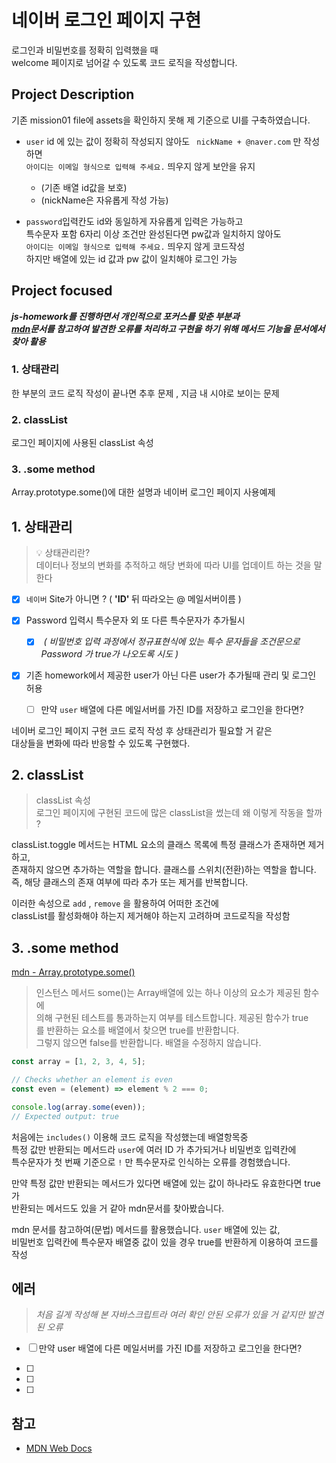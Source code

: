 # 네이버 로그인 페이지 구현

로그인과 비밀번호를 정확히 입력했을 때 </br> welcome 페이지로 넘어갈 수 있도록 코드 로직을 작성합니다.

## Project Description

기존 mission01 file에 assets을 확인하지 못해 제 기준으로 UI를 구축하였습니다. </br>

- `user` id 에 있는 값이 정확히 작성되지 않아도 ` nickName + @naver.com`
  만 작성하면</br> `아이디는 이메일 형식으로 입력해 주세요.` 띄우지 않게 보안을 유지</br>

  - (기존 배열 id값을 보호)
  - (nickName은 자유롭게 작성 가능)

- `password`입력칸도 id와 동일하게 자유롭게 입력은 가능하고</br>
  특수문자 포함 6자리 이상 조건만 완성된다면 pw값과 일치하지 않아도 </br>
  `아이디는 이메일 형식으로 입력해 주세요.` 띄우지 않게 코드작성
  </br>하지만 배열에 있는 id 값과 pw 값이 일치해야 로그인 가능

## Project focused

<b><i>js-homework를 진행하면서 개인적으로 포커스를 맞춘 부분과 </br>
[mdn](https://developer.mozilla.org/ko/docs/Web/JavaScript)문서를 참고하여 발견한 오류를 처리하고 구현을 하기 위해 메서드 기능을 문서에서 찾아 활용</i></b>

### 1. 상태관리

한 부분의 코드 로직 작성이 끝나면 추후 문제 ,
지금 내 시야로 보이는 문제

### 2. classList

로그인 페이지에 사용된 classList 속성

### 3. .some method

Array.prototype.some()에 대한 설명과 네이버 로그인 페이지 사용예제

## 1. 상태관리

> 💡 상태관리란? </br>
> 데이터나 정보의 변화를 추적하고 해당 변화에 따라 UI를 업데이트 하는 것을 말한다

- [x] `네이버` Site가 아니면 ? ( <b> 'ID' </b> 뒤 따라오는 @ 메일서버이름 )

- [x] Password 입력시 특수문자 외 또 다른 특수문자가 추가될시

  - [x] <i> ( 비밀번호 입력 과정에서 정규표현식에 있는 특수 문자들을 조건문으로</br> Password 가 true가 나오도록 시도 ) </i>

- [x] 기존 homework에서 제공한 user가 아닌 다른 user가 추가될때 관리 및 로그인 허용
  - [ ] 만약 `user` 배열에 다른 메일서버를 가진 ID를 저장하고 로그인을 한다면?

네이버 로그인 페이지 구현 코드 로직 작성 후 상태관리가 필요할 거 같은</br>
대상들을 변화에 따라 반응할 수 있도록 구현했다.

## 2. classList

> classList 속성 </br>
> 로그인 페이지에 구현된 코드에 많은 classList을 썼는데 왜 이렇게 작동을 할까 ?

classList.toggle 메서드는 HTML 요소의 클래스 목록에 특정 클래스가 존재하면 제거하고,</br>
존재하지 않으면 추가하는 역할을 합니다.
클래스를 스위치(전환)하는 역할을 합니다.</br>
즉, 해당 클래스의 존재 여부에 따라 추가 또는 제거를 반복합니다.

이러한 속성으로 `add` , `remove` 을 활용하여 어떠한 조건에 </br>
classList를 활성화해야 하는지 제거해야 하는지 고려하며 코드로직을 작성함

## 3. .some method

[mdn - Array.prototype.some()](https://developer.mozilla.org/en-US/docs/Web/JavaScript/Reference/Global_Objects/Array/some)

> 인스턴스 메서드 some()는 Array배열에 있는 하나 이상의 요소가 제공된 함수에</br> 의해 구현된 테스트를 통과하는지 여부를 테스트합니다. 제공된 함수가 true</br>를 반환하는 요소를 배열에서 찾으면 true를 반환합니다.</br> 그렇지 않으면 false를 반환합니다. 배열을 수정하지 않습니다.

```js
const array = [1, 2, 3, 4, 5];

// Checks whether an element is even
const even = (element) => element % 2 === 0;

console.log(array.some(even));
// Expected output: true
```

처음에는 `includes()` 이용해 코드 로직을 작성했는데 배열항목중</br> 특정 값만 반환되는 메서드라 `user`에 여러 ID 가 추가되거나 비밀번호 입력칸에</br> 특수문자가 첫 번째 기준으로 `!` 만 특수문자로 인식하는 오류를 경험했습니다.

만약 특정 값만 반환되는 메서드가 있다면 배열에 있는 값이 하나라도 유효한다면 true가</br> 반환되는 메서드도 있을 거 같아 mdn문서를 찾아봤습니다.

mdn 문서를 참고하여(문법) 메서드를 활용했습니다.
`user` 배열에 있는 값,</br> 비밀번호 입력칸에
특수문자 배열중 값이 있을 경우 true를 반환하게 이용하여 코드를 작성

## 에러

> <i>처음 길게 작성해 본 자바스크립트라 여러 확인 안된 오류가 있을 거 같지만
> 발견된 오류</i>

- [ ] 만약 user 배열에 다른 메일서버를 가진 ID를 저장하고 로그인을 한다면?

- [ ]

- [ ]
- [ ]

## 참고

- [MDN Web Docs](https://developer.mozilla.org/ko/)
